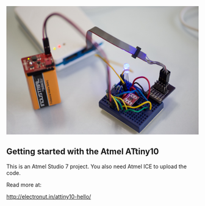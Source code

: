 ![ATtiny10](attiny10-hookup.jpg)

## Getting started with the Atmel ATtiny10

This is an Atmel Studio 7 project. You also need Atmel ICE to upload the code.

Read more at:

http://electronut.in/attiny10-hello/
